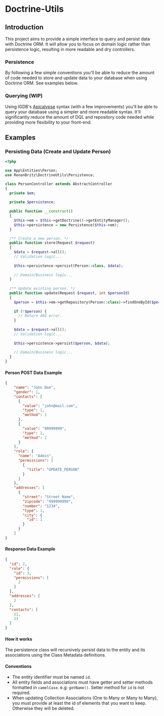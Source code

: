 # Doctrine-Utils
## Introduction
This project aims to provide a simple interface to query and persist data with Doctrine ORM. It will allow you to focus on domain logic rather than persistence logic, resulting in more readable and dry controllers.

### Persistence
By following a few simple conventions you'll be able to reduce the amount of code needed to store and update data to your database when using Doctrine ORM. See examples below.

### Querying (WIP)
Using IGDB's [Apicalypse](https://apicalypse.io/) syntax (with a few improvements) you'll be able to query your database using a simpler and more readable syntax. It'll significantly reduce the amount of DQL and repository code needed while providing more flexibility to your front-end.

## Examples
### Persisting Data (Create and Update Person)

```php
<?php

use App\Entities\Person;
use RenanBritz\DoctrineUtils\Persistence;

class PersonController extends AbstractController
{
  private $em;
  
  private $persistence;
  
  public function __construct()
  {
    $this->em = $this->getDoctrine()->getEntityManager();
    $this->persistence = new Persistence($this->em);
  }

  /** Create a new person. */
  public function store(Request $request)
  {
    $data = $request->all();
    // Validation logic...
    
    $this->persistence->persist(Person::class, $data);
    
    // Domain/Business logic...
  }
  
  /** Update existing person. */
  public function update(Request $request, int $personId)
  {
    $person = $this->em->getRepository(Person::class)->findOneById($personId);
    
    if (!$person) {
      // Return 404 error.
    }
    
    $data = $request->all();
    // Validation logic...
    
    $this->persistence->persist($person, $data);
    
    // Domain/Business logic...
  }
}
```

#### Person POST Data Example
```json
{
    "name": "John Doe",
    "gender": 1,
    "contacts": [
      {
        "value": "john@mail.com",
        "type": 1,
        "method": 1
      },
      {
        "value": "99999999",
        "type": 1,
        "method": 2
      }
    ],
    "role": {
      "name": "Admin",
      "permissions": [
        {
          "title": "UPDATE_PERSON"
        }
      ]
    },
    "addresses": [
      {
        "street": "Street Name",
        "zipcode": "999999999",
        "number": "1234",
        "type": 1,
        "city": {
          "id": 1
        }
      }
    ]
}
```

#### Response Data Example
```json
{
  "id": 2,
  "role": {
    "id": 3,
    "permissions": [
      2
    ]
  },
  "addresses": [
    2
  ],
  "contacts": [
    11,
    13
  ]
}
```

#### How it works
The persistence class will recursively persist data to the entity and its associations using the Class Metadata definitions.

#### Conventions
* The entity identifier must be named `id`.
* All entity fields and associations must have getter and setter methods formatted in `camelCase`. e.g: `getName()`. Setter method for `id` is not required.
* When updating Collection Associations (One to Many or Many to Many), you must provide at least the id of elements that you want to keep. Otherwise they will be deleted.
